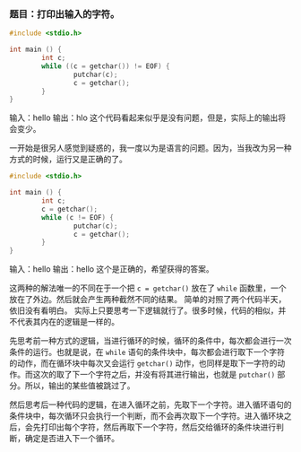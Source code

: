 ### 题目：打印出输入的字符。 
```C
#include <stdio.h>

int main () {
		int c;
		while ((c = getchar()) != EOF) {
				putchar(c);
				c = getchar();
		}
}

```
输入：hello
输出：hlo
这个代码看起来似乎是没有问题，但是，实际上的输出将会变少。

一开始是很另人感觉到疑惑的，我一度以为是语言的问题。因为，当我改为另一种方式的时候，运行又是正确的了。
```C
#include <stdio.h>

int main () {
		int c;
		c = getchar();
		while (c != EOF) {
				putchar(c);
				c = getchar();
		}
}
```
输入：hello
输出：hello
这个是正确的，希望获得的答案。

这两种的解法唯一的不同在于一个把 `c = getchar()` 放在了 `while` 函数里，一个放在了外边。然后就会产生两种截然不同的结果。
简单的对照了两个代码半天，依旧没有看明白。
实际上只要思考一下逻辑就行了。很多时候，代码的相似，并不代表其内在的逻辑是一样的。

先思考前一种方式的逻辑，当进行循环的时候，循环的条件中，每次都会进行一次条件的运行。也就是说，在 `while` 语句的条件块中，每次都会进行取下一个字符的动作，而在循环块中每次又会运行 `getchar()` 动作，也同样是取下一字符的动作。而这次的取了下一个字符之后，并没有将其进行输出，也就是 `putchar()` 部分。所以，输出的某些值被跳过了。

然后思考后一种代码的逻辑，在进入循环之前，先取下一个字符。进入循环语句的条件块中，每次循环只会执行一个判断，而不会再次取下一个字符。进入循环块之后，会先打印出每个字符，然后再取下一个字符，然后交给循环的条件块进行判断，确定是否进入下一个循环。